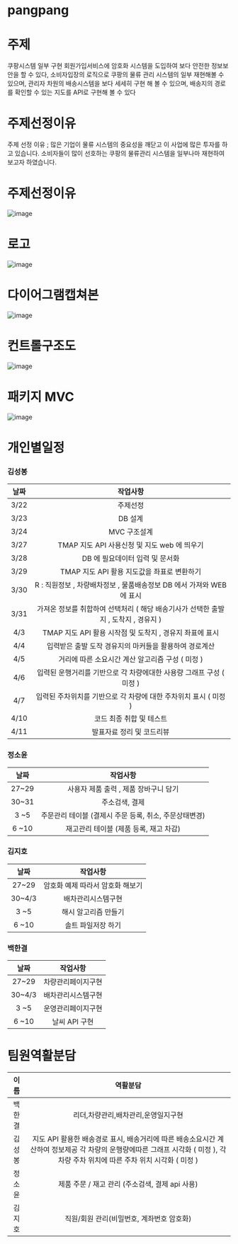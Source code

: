 # pangpang

# 주제
쿠팡시스템 일부 구현
회원가입서비스에 암호화 시스템을 도입하여 보다 안전한 정보보안을  할 수 있다,
소비자입장의 로직으로 쿠팡의 물류 관리 시스템의 일부 재현해볼 수 있으며, 
관리자 차원의 배송시스템을 보다 세세히 구현 해 볼 수 있으며,
배송지의 경로를 확인할 수 있는  지도를 API로  구현해 볼 수 있다


# 주제선정이유
주제 선정 이유 ; 많은 기업이 물류 시스템의 중요성을 깨닫고 이 사업에 많은 투자를 하고 있습니다.
소비자들이 많이 선호하는 쿠팡의 물류관리 시스템을 일부나마 재현하여 보고자 하였습니다.


# 주제선정이유
![image](https://user-images.githubusercontent.com/121651809/227864580-af03dec0-61da-4660-95a5-e432af01e209.png)

# 로고
![image](https://user-images.githubusercontent.com/121651809/227864972-6ed65718-2fdc-4919-9a72-eb921f7f467b.png)


# 다이어그램캡쳐본
![image](https://user-images.githubusercontent.com/121651809/227864895-a11d710e-7bc0-403b-b178-8b55e889ba57.png)


# 컨트롤구조도
![image](https://user-images.githubusercontent.com/121651809/227865193-32a1f64b-ee1a-4d4f-aa12-4d59538830e3.png)

# 패키지 MVC 
![image](https://user-images.githubusercontent.com/121651809/227865532-b727a6f7-ac16-4b5a-a577-c566f66c3795.png)

# 개인별일정
### 김성봉
| 날짜 | 작업사항 | 
|:---:|:---:|
|3/22 | 주제선정|
|3/23 | DB 설계|
|3/24 |MVC 구조설계 |
|3/27 |TMAP 지도 API 사용신청 및 지도 web 에 띄우기 |
|3/28 | DB 에 필요데이터 입력 및 문서화|
|3/29 |TMAP 지도 API 활용 지도값을 좌표로 변환하기|
|3/30 |R : 직원정보 , 차량배차정보 , 물품배송정보 DB 에서 가져와 WEB 에 표시 |
|3/31 |가져온 정보를 취합하여 선택처리 ( 해당 배송기사가 선택한 출발지 , 도착지 , 경유지 ) |
|4/3 |TMAP 지도 API 활용 시작점 및 도착지 , 경유지 좌표에 표시|
|4/4 |입력받은 출발 도작 경유지의 마커들을 활용하여 경로계산  |
|4/5 |거리에 따른 소요시간 계산 알고리즘 구성 ( 미정 )|
|4/6 |입력된 운행거리를 기반으로 각 차량에대한 사용량 그래프 구성 ( 미정 ) |
|4/7 |입력된 주차위치를 기반으로 각 차량에 대한 주차위치 표시 ( 미정 )|
|4/10 | 코드 최종 취합 및 테스트|
|4/11 | 발표자료 정리 및 코드리뷰|

### 정소윤
| 날짜 | 작업사항 | 
|:---:|:---:|
|27~29|사용자 제품 출력 , 제품 장바구니 담기 |
|30~31|주소검색, 결제|
|3 ~5|주문관리 테이블 (결제시 주문 등록, 취소, 주문상태변경)|
|6 ~10|재고관리 테이블 (제품 등록, 재고 차감)|

### 김지호
| 날짜 | 작업사항 | 
|:---:|:---:|
|27~29|암호화 예제 따라서 암호화 해보기 |
|30~4/3|배차관리시스템구현|
|3 ~5|해시 알고리즘 만들기|
|6 ~10|솔트 파일저장 하기|

### 백한결
| 날짜 | 작업사항 | 
|:---:|:---:|
|27~29|차량관리페이지구현 |
|30~4/3|배차관리시스템구현|
|3 ~5|운영관리페이지구현|
|6 ~10|날씨 API 구현|



# 팀원역활분담
| 이름 | 역활분담 | 
|:---:|:---:|
|백한결|리더,차량관리,배차관리,운영일지구현|
|김성봉| 지도 API 활용한 배송경로 표시, 배송거리에 따른 배송소요시간 계산하여 정보제공 각 차량의 운행량에따른 그래프 시각화 ( 미정 ), 각 차량 주차 위치에 따른 주차 위치 시각화 ( 미정 )|
|정소윤|제품 주문 / 재고 관리 (주소검색, 결제 api 사용)|
|김지호|직원/회원 관리(비밀번호, 계좌번호 암호화)|
